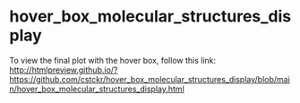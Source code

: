 # hover_box_molecular_structures_display

To view the final plot with the hover box, follow this link: http://htmlpreview.github.io/?https://github.com/cstckr/hover_box_molecular_structures_display/blob/main/hover_box_molecular_structures_display.html

